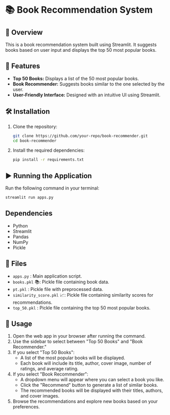 # 📚 Book Recommendation System

## 🌟 Overview
This is a book recommendation system built using Streamlit. It suggests books based on user input and displays the top 50 most popular books.

## 🚀 Features
- **Top 50 Books:** Displays a list of the 50 most popular books.
- **Book Recommender:** Suggests books similar to the one selected by the user.
-  **User-Friendly Interface:** Designed with an intuitive UI using Streamlit.

## 🛠 Installation
1. Clone the repository:
   ```bash
   git clone https://github.com/your-repo/book-recommender.git
   cd book-recommender
   ```
2. Install the required dependencies:
   ```bash
   pip install -r requirements.txt
   ```

## ▶️ Running the Application
Run the following command in your terminal:
```bash
streamlit run apps.py
```

## Dependencies
- Python
- Streamlit
- Pandas
- NumPy
- Pickle

## 📂 Files
- `apps.py` : Main application script.
- `books.pkl` 📚: Pickle file containing book data.
- `pt.pkl` : Pickle file with preprocessed data.
- `similarity_score.pkl` 📈: Pickle file containing similarity scores for recommendations.
- `top_50.pkl` : Pickle file containing the top 50 most popular books.

## 🎯 Usage
1. Open the web app in your browser after running the command.
2. Use the sidebar to select between "Top 50 Books" and "Book Recommender."
3. If you select "Top 50 Books":
   - A list of the most popular books will be displayed.
   - Each book will include its title, author, cover image, number of ratings, and average rating.
4. If you select "Book Recommender":
   - A dropdown menu will appear where you can select a book you like.
   - Click the "Recommend" button to generate a list of similar books.
   - The recommended books will be displayed with their titles, authors, and cover images.
5. Browse the recommendations and explore new books based on your preferences.

